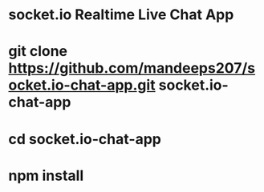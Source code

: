 # socket.io Realtime Live Chat App
# git clone https://github.com/mandeeps207/socket.io-chat-app.git socket.io-chat-app
# cd socket.io-chat-app
# npm install
